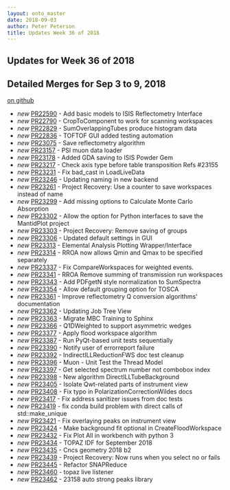 ```yaml
---
layout: onto_master
date: 2018-09-03
author: Peter Peterson
title: Updates Week 36 of 2018
---
```

Updates for Week 36 of 2018
---------------------------

Detailed Merges for Sep 3 to 9, 2018
------------------------------------
[on github](https://github.com/mantidproject/mantid/pulls?q=is%3Apr+merged%3A2018-09-04..2018-09-09)

* *new* [PR22590](https://github.com/mantidproject/mantid/pull/22590) - Add basic models to ISIS Reflectometry Interface
* *new* [PR22790](https://github.com/mantidproject/mantid/pull/22790) - CropToComponent to work for scanning workspaces
* *new* [PR22829](https://github.com/mantidproject/mantid/pull/22829) - SumOverlappingTubes produce histogram data
* *new* [PR22836](https://github.com/mantidproject/mantid/pull/22836) - TOFTOF GUI added testing automation
* *new* [PR23075](https://github.com/mantidproject/mantid/pull/23075) - Save reflectometry algorithm
* *new* [PR23157](https://github.com/mantidproject/mantid/pull/23157) - PSI muon data loader
* *new* [PR23178](https://github.com/mantidproject/mantid/pull/23178) - Added GDA saving to ISIS Powder Gem
* *new* [PR23217](https://github.com/mantidproject/mantid/pull/23217) - Check axis type before table transposition Refs #23155
* *new* [PR23231](https://github.com/mantidproject/mantid/pull/23231) - Fix bad_cast in LoadLiveData
* *new* [PR23246](https://github.com/mantidproject/mantid/pull/23246) - Updating naming in new backend
* *new* [PR23261](https://github.com/mantidproject/mantid/pull/23261) - Project Recovery: Use a counter to save workspaces instead of name
* *new* [PR23299](https://github.com/mantidproject/mantid/pull/23299) - Add missing options to Calculate Monte Carlo Absorption
* *new* [PR23302](https://github.com/mantidproject/mantid/pull/23302) - Allow the option for Python interfaces to save the MantidPlot project
* *new* [PR23303](https://github.com/mantidproject/mantid/pull/23303) - Project Recovery: Remove saving of groups
* *new* [PR23306](https://github.com/mantidproject/mantid/pull/23306) - Updated default settings in GUI
* *new* [PR23313](https://github.com/mantidproject/mantid/pull/23313) - Elemental Analysis Plotting Wrapper/Interface
* *new* [PR23314](https://github.com/mantidproject/mantid/pull/23314) - RROA now allows Qmin and Qmax to be specified separately
* *new* [PR23337](https://github.com/mantidproject/mantid/pull/23337) - Fix CompareWorkspaces for weighted events.
* *new* [PR23341](https://github.com/mantidproject/mantid/pull/23341) - RROA Remove summing of transmission run workspaces
* *new* [PR23343](https://github.com/mantidproject/mantid/pull/23343) - Add PDFgetN style normalization to SumSpectra
* *new* [PR23354](https://github.com/mantidproject/mantid/pull/23354) - Allow default grouping option for TOSCA
* *new* [PR23361](https://github.com/mantidproject/mantid/pull/23361) - Improve reflectometry Q conversion algorithms' documentation
* *new* [PR23362](https://github.com/mantidproject/mantid/pull/23362) - Updating Job Tree View
* *new* [PR23363](https://github.com/mantidproject/mantid/pull/23363) - Migrate MBC Training to Sphinx
* *new* [PR23366](https://github.com/mantidproject/mantid/pull/23366) - Q1DWeighted to support asymmetric wedges
* *new* [PR23377](https://github.com/mantidproject/mantid/pull/23377) - Apply flood workspace algorithm
* *new* [PR23387](https://github.com/mantidproject/mantid/pull/23387) - Run PyQt-based unit tests sequentially
* *new* [PR23390](https://github.com/mantidproject/mantid/pull/23390) - Notify user of errorreport failure
* *new* [PR23392](https://github.com/mantidproject/mantid/pull/23392) - IndirectILLReductionFWS doc test cleanup
* *new* [PR23396](https://github.com/mantidproject/mantid/pull/23396) - Muon - Unit Test the Thread Model
* *new* [PR23397](https://github.com/mantidproject/mantid/pull/23397) - Get selected spectrum number not combobox index
* *new* [PR23398](https://github.com/mantidproject/mantid/pull/23398) - New algorithm DirectILLTubeBackground
* *new* [PR23405](https://github.com/mantidproject/mantid/pull/23405) - Isolate Qwt-related parts of instrument view
* *new* [PR23408](https://github.com/mantidproject/mantid/pull/23408) - Fix typo in PolarizationCorrectionWildes docs
* *new* [PR23417](https://github.com/mantidproject/mantid/pull/23417) - Fix address sanitizer issues from doc tests
* *new* [PR23419](https://github.com/mantidproject/mantid/pull/23419) - fix conda build problem with direct calls of std::make_unique
* *new* [PR23421](https://github.com/mantidproject/mantid/pull/23421) - Fix overlaying peaks on instrument view
* *new* [PR23424](https://github.com/mantidproject/mantid/pull/23424) - Make background fit optional in CreateFloodWorkspace
* *new* [PR23432](https://github.com/mantidproject/mantid/pull/23432) - Fix Plot All in workbench with python 3
* *new* [PR23434](https://github.com/mantidproject/mantid/pull/23434) - TOPAZ IDF for September 2018
* *new* [PR23435](https://github.com/mantidproject/mantid/pull/23435) - Cncs geometry 2018 b2
* *new* [PR23439](https://github.com/mantidproject/mantid/pull/23439) - Project Recovery: Now runs when you select no or fails
* *new* [PR23445](https://github.com/mantidproject/mantid/pull/23445) - Refactor SNAPReduce
* *new* [PR23460](https://github.com/mantidproject/mantid/pull/23460) - topaz live listener
* *new* [PR23462](https://github.com/mantidproject/mantid/pull/23462) - 23158 auto strong peaks library
